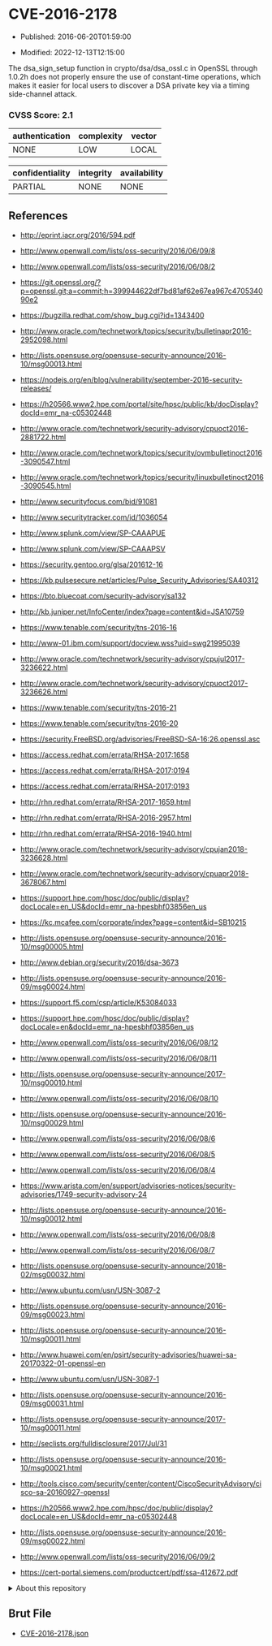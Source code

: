 # CVE-2016-2178

- Published: 2016-06-20T01:59:00

- Modified: 2022-12-13T12:15:00

The dsa_sign_setup function in crypto/dsa/dsa_ossl.c in OpenSSL through 1.0.2h does not properly ensure the use of constant-time operations, which makes it easier for local users to discover a DSA private key via a timing side-channel attack.

### CVSS Score: **2.1**

| authentication | complexity | vector |
| --- | --- | --- |
| NONE | LOW | LOCAL |

| confidentiality | integrity | availability |
| --- | --- | --- |
| PARTIAL | NONE | NONE |

## References

* http://eprint.iacr.org/2016/594.pdf

* http://www.openwall.com/lists/oss-security/2016/06/09/8

* http://www.openwall.com/lists/oss-security/2016/06/08/2

* https://git.openssl.org/?p=openssl.git;a=commit;h=399944622df7bd81af62e67ea967c470534090e2

* https://bugzilla.redhat.com/show_bug.cgi?id=1343400

* http://www.oracle.com/technetwork/topics/security/bulletinapr2016-2952098.html

* http://lists.opensuse.org/opensuse-security-announce/2016-10/msg00013.html

* https://nodejs.org/en/blog/vulnerability/september-2016-security-releases/

* https://h20566.www2.hpe.com/portal/site/hpsc/public/kb/docDisplay?docId=emr_na-c05302448

* http://www.oracle.com/technetwork/security-advisory/cpuoct2016-2881722.html

* http://www.oracle.com/technetwork/topics/security/ovmbulletinoct2016-3090547.html

* http://www.oracle.com/technetwork/topics/security/linuxbulletinoct2016-3090545.html

* http://www.securityfocus.com/bid/91081

* http://www.securitytracker.com/id/1036054

* http://www.splunk.com/view/SP-CAAAPUE

* http://www.splunk.com/view/SP-CAAAPSV

* https://security.gentoo.org/glsa/201612-16

* https://kb.pulsesecure.net/articles/Pulse_Security_Advisories/SA40312

* https://bto.bluecoat.com/security-advisory/sa132

* http://kb.juniper.net/InfoCenter/index?page=content&id=JSA10759

* https://www.tenable.com/security/tns-2016-16

* http://www-01.ibm.com/support/docview.wss?uid=swg21995039

* http://www.oracle.com/technetwork/security-advisory/cpujul2017-3236622.html

* http://www.oracle.com/technetwork/security-advisory/cpuoct2017-3236626.html

* https://www.tenable.com/security/tns-2016-21

* https://www.tenable.com/security/tns-2016-20

* https://security.FreeBSD.org/advisories/FreeBSD-SA-16:26.openssl.asc

* https://access.redhat.com/errata/RHSA-2017:1658

* https://access.redhat.com/errata/RHSA-2017:0194

* https://access.redhat.com/errata/RHSA-2017:0193

* http://rhn.redhat.com/errata/RHSA-2017-1659.html

* http://rhn.redhat.com/errata/RHSA-2016-2957.html

* http://rhn.redhat.com/errata/RHSA-2016-1940.html

* http://www.oracle.com/technetwork/security-advisory/cpujan2018-3236628.html

* http://www.oracle.com/technetwork/security-advisory/cpuapr2018-3678067.html

* https://support.hpe.com/hpsc/doc/public/display?docLocale=en_US&docId=emr_na-hpesbhf03856en_us

* https://kc.mcafee.com/corporate/index?page=content&id=SB10215

* http://lists.opensuse.org/opensuse-security-announce/2016-10/msg00005.html

* http://www.debian.org/security/2016/dsa-3673

* http://lists.opensuse.org/opensuse-security-announce/2016-09/msg00024.html

* https://support.f5.com/csp/article/K53084033

* https://support.hpe.com/hpsc/doc/public/display?docLocale=en&docId=emr_na-hpesbhf03856en_us

* http://www.openwall.com/lists/oss-security/2016/06/08/12

* http://www.openwall.com/lists/oss-security/2016/06/08/11

* http://lists.opensuse.org/opensuse-security-announce/2017-10/msg00010.html

* http://www.openwall.com/lists/oss-security/2016/06/08/10

* http://lists.opensuse.org/opensuse-security-announce/2016-10/msg00029.html

* http://www.openwall.com/lists/oss-security/2016/06/08/6

* http://www.openwall.com/lists/oss-security/2016/06/08/5

* http://www.openwall.com/lists/oss-security/2016/06/08/4

* https://www.arista.com/en/support/advisories-notices/security-advisories/1749-security-advisory-24

* http://lists.opensuse.org/opensuse-security-announce/2016-10/msg00012.html

* http://www.openwall.com/lists/oss-security/2016/06/08/8

* http://www.openwall.com/lists/oss-security/2016/06/08/7

* http://lists.opensuse.org/opensuse-security-announce/2018-02/msg00032.html

* http://www.ubuntu.com/usn/USN-3087-2

* http://lists.opensuse.org/opensuse-security-announce/2016-09/msg00023.html

* http://lists.opensuse.org/opensuse-security-announce/2016-10/msg00011.html

* http://www.huawei.com/en/psirt/security-advisories/huawei-sa-20170322-01-openssl-en

* http://www.ubuntu.com/usn/USN-3087-1

* http://lists.opensuse.org/opensuse-security-announce/2016-09/msg00031.html

* http://lists.opensuse.org/opensuse-security-announce/2017-10/msg00011.html

* http://seclists.org/fulldisclosure/2017/Jul/31

* http://lists.opensuse.org/opensuse-security-announce/2016-10/msg00021.html

* http://tools.cisco.com/security/center/content/CiscoSecurityAdvisory/cisco-sa-20160927-openssl

* https://h20566.www2.hpe.com/hpsc/doc/public/display?docLocale=en_US&docId=emr_na-c05302448

* http://lists.opensuse.org/opensuse-security-announce/2016-09/msg00022.html

* http://www.openwall.com/lists/oss-security/2016/06/09/2

* https://cert-portal.siemens.com/productcert/pdf/ssa-412672.pdf

<details>
<summary>About this repository</summary> 

  This repository is part of the project [Live Hack CVE](https://github.com/Live-Hack-CVE). Main website can be found [www.live-hack.org](https://www.live-hack.org) 
  
  Made by [Sn0wAlice](https://github.com/Sn0wAlice) for the people that care about security and need to have a feed of the latest CVEs. Hope you enjoy it, don't forget to star the repo and follow me on [Twitter](https://twitter.com/Sn0wAlice) and [Github](https://github.com/Sn0wAlice). And that is my [personnal website](https://www.alice-snow.me/)

  - [Home Page](https://github.com/Live-Hack-CVE)
  - [Framework](https://github.com/Live-Hack-CVE/cve-framework)
  - [CVE database](https://github.com/Live-Hack-CVE/full_database)
  - [Changelog](https://github.com/Live-Hack-CVE/Changelog)
</details>

## Brut File

* [CVE-2016-2178.json](https://raw.githubusercontent.com/Live-Hack-CVE/full_database/main/cves/2016/CVE-2016-2178.json)

